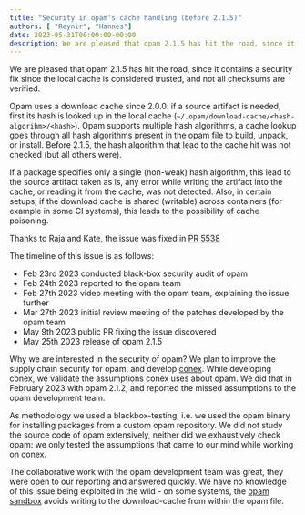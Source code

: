 ```yaml
---
title: "Security in opam's cache handling (before 2.1.5)"
authors: [ "Reynir", "Hannes"]
date: 2023-05-31T00:00:00-00:00
description: We are pleased that opam 2.1.5 has hit the road, since it contains a security fix since the local cache is considered trusted, and not all checksums are verified.
---
```


We are pleased that opam 2.1.5 has hit the road, since it contains a security fix since the local cache is considered trusted, and not all checksums are verified.

Opam uses a download cache since 2.0.0: if a source artifact is needed, first its hash is looked up in the local cache (`~/.opam/download-cache/<hash-algorihm>/<hash>`). Opam supports multiple hash algorithms, a cache lookup goes through all hash algorithms present in the opam file to build, unpack, or install. Before 2.1.5, the hash algorithm that lead to the cache hit was not checked (but all others were).

If a package specifies only a single (non-weak) hash algorithm, this lead to the source artifact taken as is, any error while writing the artifact into the cache, or reading it from the cache, was not detected. Also, in certain setups, if the download cache is shared (writable) across containers (for example in some CI systems), this leads to the possibility of cache poisoning.

Thanks to Raja and Kate, the issue was fixed in [PR 5538](https://github.com/ocaml/opam/pull/5538)

The timeline of this issue is as follows:
- Feb 23rd 2023 conducted black-box security audit of opam
- Feb 24th 2023 reported to the opam team
- Feb 27th 2023 video meeting with the opam team, explaining the issue further
- Mar 27th 2023 initial review meeting of the patches developed by the opam team
- May 9th 2023 public PR fixing the issue discovered
- May 25th 2023 release of opam 2.1.5

Why we are interested in the security of opam? We plan to improve the supply chain security for opam, and develop [conex](https://github.com/hannesm/conex). While developing conex, we validate the assumptions conex uses about opam. We did that in February 2023 with opam 2.1.2, and reported the missed assumptions to the opam development team.

As methodology we used a blackbox-testing, i.e. we used the opam binary for installing packages from a custom opam repository. We did not study the source code of opam extensively, neither did we exhaustively check opam: we only tested the assumptions that came to our mind while working on conex.

The collaborative work with the opam development team was great, they were open to our reporting and answered quickly. We have no knowledge of this issue being exploited in the wild - on some systems, the [opam sandbox](https://opam.ocaml.org/doc/FAQ.html#What-changes-does-opam-do-to-my-filesystem) avoids writing to the download-cache from within the opam file.

